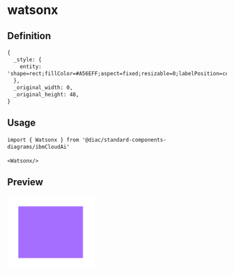 # watsonx

## Definition

```
{
  _style: { 
    entity: 'shape=rect;fillColor=#A56EFF;aspect=fixed;resizable=0;labelPosition=center;verticalLabelPosition=bottom;align=center;verticalAlign=top;strokeColor=none;fontSize=14;',
  },
  _original_width: 0,
  _original_height: 48,
}
```

## Usage

```
import { Watsonx } from '@diac/standard-components-diagrams/ibmCloudAi'

<Watsonx/>
```

## Preview

<img src="./watsonx.png" width="200"/>
